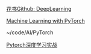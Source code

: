 [花书Github: DeepLearning](https://github.com/MingchaoZhu/DeepLearning)

[Machine Learning with PyTorch](https://github.com/DataForScience/PyTorch#)

~/code/AI/PyTorch

[Pytorch深度学习实战](https://learn.lianglianglee.com/%E4%B8%93%E6%A0%8F/PyTorch%E6%B7%B1%E5%BA%A6%E5%AD%A6%E4%B9%A0%E5%AE%9E%E6%88%98)